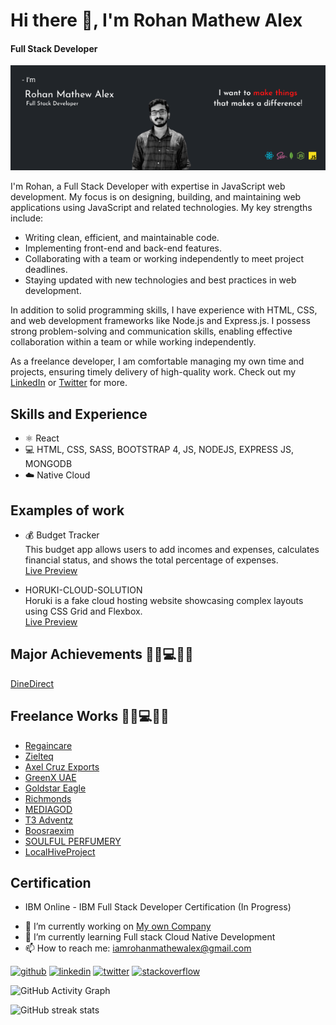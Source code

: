 # Hi there 👋, I'm Rohan Mathew Alex
#### Full Stack Developer
![Full Stack Developer](https://github.com/rohanmathewalex/rohanmathewalex/blob/main/cover%20-picture%20(1).png)

I'm Rohan, a Full Stack Developer with expertise in JavaScript web development. My focus is on designing, building, and maintaining web applications using JavaScript and related technologies. My key strengths include:

- Writing clean, efficient, and maintainable code.
- Implementing front-end and back-end features.
- Collaborating with a team or working independently to meet project deadlines.
- Staying updated with new technologies and best practices in web development.

In addition to solid programming skills, I have experience with HTML, CSS, and web development frameworks like Node.js and Express.js. I possess strong problem-solving and communication skills, enabling effective collaboration within a team or while working independently.

As a freelance developer, I am comfortable managing my own time and projects, ensuring timely delivery of high-quality work. Check out my [LinkedIn](https://www.linkedin.com/in/rohanmathewalex/) or [Twitter](https://twitter.com/RohanMathewAle2) for more.

## Skills and Experience
* ⚛️ React
* 💻 HTML, CSS, SASS, BOOTSTRAP 4, JS, NODEJS, EXPRESS JS, MONGODB
* ☁️ Native Cloud

## Examples of work
* 💰 Budget Tracker  
  This budget app allows users to add incomes and expenses, calculates financial status, and shows the total percentage of expenses.  
  [Live Preview](https://frosty-mcnulty-8444f5.netlify.app/)

* HORUKI-CLOUD-SOLUTION  
  Horuki is a fake cloud hosting website showcasing complex layouts using CSS Grid and Flexbox.  
  [Live Preview](https://upbeat-knuth-100715.netlify.app)

## Major Achievements 🌳🍃💻👩‍💻
[DineDirect](http://dinedirect.in/)

## Freelance Works 🌳🍃💻👩‍💻
* [Regaincare](https://regaincare.co.uk/)
* [Zielteq](https://zielteq.com/)
* [Axel Cruz Exports](https://www.axelcruzexports.com/)
* [GreenX UAE](https://greenxuae.com/)
* [Goldstar Eagle](https://goldstareagle.com)
* [Richmonds](https://www.richmonds.in)
* [MEDIAGOD](https://www.mediagod.in/)
* [T3 Adventz](https://t3adventz.com/)
* [Boosraexim](https://boosraexim.com/)
* [SOULFUL PERFUMERY](http://www.soulfulperfumery.com/)
* [LocalHiveProject](https://localhiveproject.com/) 

## Certification
* IBM Online - IBM Full Stack Developer Certification (In Progress)

- 🔭 I’m currently working on [My own Company](https://www.mediagod.in/) 
- 🌱 I’m currently learning Full stack Cloud Native Development  
- 📫 How to reach me: iamrohanmathewalex@gmail.com 

[<img src='https://cdn.jsdelivr.net/npm/simple-icons@3.0.1/icons/github.svg' alt='github' height='40'>](https://github.com/rohanmathewalex)  [<img src='https://cdn.jsdelivr.net/npm/simple-icons@3.0.1/icons/linkedin.svg' alt='linkedin' height='40'>](https://www.linkedin.com/in/rohanmathewalex/)  [<img src='https://cdn.jsdelivr.net/npm/simple-icons@3.0.1/icons/twitter.svg' alt='twitter' height='40'>](https://twitter.com/RohanMathewAle2)  [<img src='https://cdn.jsdelivr.net/npm/simple-icons@3.0.1/icons/stackoverflow.svg' alt='stackoverflow' height='40'>](https://stackoverflow.com/users/11380167/rohan-mathew-alex)  

![GitHub Activity Graph](https://activity-graph.herokuapp.com/graph?username=rohanmathewalex)  

![GitHub streak stats](https://github-readme-streak-stats.herokuapp.com/?user=rohanmathewalex)  
